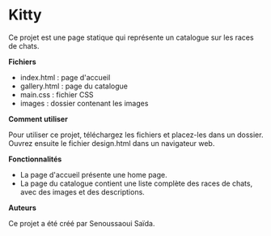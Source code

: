 # Kitty
Ce projet est une page statique qui représente un catalogue sur les races de chats.

**Fichiers**

* index.html : page d'accueil
* gallery.html : page du catalogue
* main.css : fichier CSS
* images : dossier contenant les images

**Comment utiliser**

Pour utiliser ce projet, téléchargez les fichiers et placez-les dans un dossier. Ouvrez ensuite le fichier design.html dans un navigateur web.

**Fonctionnalités**

* La page d'accueil présente une home page.
* La page du catalogue contient une liste complète des races de chats, avec des images et des descriptions.

**Auteurs**

Ce projet a été créé par Senoussaoui Saïda.
